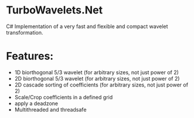 # TurboWavelets.Net
C# Implementation of a very fast and flexible and compact wavelet transformation.
# Features:
- 1D biorthogonal 5/3 wavelet (for arbitrary sizes, not just power of 2)
- 2D biorthogonal 5/3 wavelet (for arbitrary sizes, not just power of 2)
- 2D cascade sorting of coefficients  (for arbitrary sizes, not just power of 2)
- Scale/Crop coefficients in a defined grid
- apply a deadzone
- Multithreaded and threadsafe
